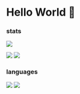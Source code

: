 # Hello World 👋

[//]: # (site for guide on setup, and template code)
[//]: # (https://github.com/vn7n24fzkq/github-profile-summary-cards)

### stats

[//]: # (profile detail card)
![](https://github-stats-pal-oivinds-projects.vercel.app/api/cards/profile-details?username=P-OEM&theme=transparent)

[//]: # (stats card and productive time card)
![](https://github-stats-pal-oivinds-projects.vercel.app/api/cards/stats?username=P-OEM&theme=transparent) ![](https://github-stats-pal-oivinds-projects.vercel.app/api/cards/productive-time?username=P-OEM&theme=transparent&utcOffset=1)

### languages

[//]: # (top language by repo card and top language by commit card)
![](https://github-stats-pal-oivinds-projects.vercel.app/api/cards/repos-per-language?username=P-OEM&theme=transparent) ![](https://github-stats-pal-oivinds-projects.vercel.app/api/cards/most-commit-language?username=P-OEM&theme=transparent)
